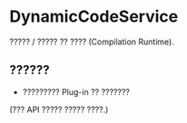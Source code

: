 # DynamicCodeService
????? / ????? ?? ???? (Compilation Runtime).

## ??????
- ????????? Plug-in ?? ???????

(??? API ????? ????? ????.)
